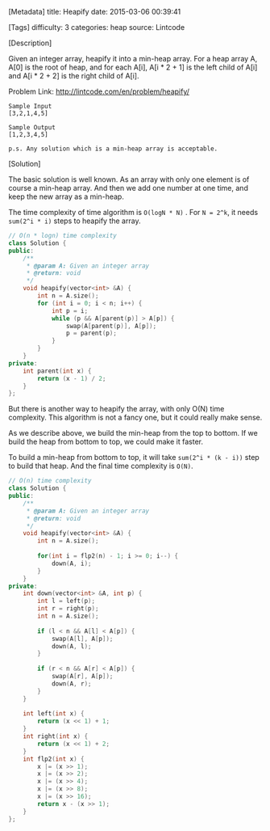 [Metadata]
title: Heapify
date: 2015-03-06 00:39:41 

[Tags]
difficulty: 3
categories: heap
source: Lintcode

[Description]

Given an integer array, heapify it into a min-heap array.
For a heap array A, A[0] is the root of heap, and for each A[i], A[i * 2 + 1] is the left child of A[i] and A[i * 2 + 2] is the right child of A[i].

Problem Link: http://lintcode.com/en/problem/heapify/

```
Sample Input
[3,2,1,4,5]

Sample Output
[1,2,3,4,5] 

p.s. Any solution which is a min-heap array is acceptable.
```

[Solution]

The basic solution is well known. As an array with only one element is of course a min-heap array. And then we add one number at one time, and keep the new array as a min-heap.

The time complexity of time algorithm is `O(logN * N)` . For `N = 2^k`, it needs `sum(2^i * i)` steps to heapify the array.

```cpp
// O(n * logn) time complexity
class Solution {
public:
    /**
     * @param A: Given an integer array
     * @return: void
     */
    void heapify(vector<int> &A) {
        int n = A.size();
        for (int i = 0; i < n; i++) {
            int p = i;
            while (p && A[parent(p)] > A[p]) {
                swap(A[parent(p)], A[p]);
                p = parent(p);
            }
        }
    }
private:
    int parent(int x) {
        return (x - 1) / 2;
    }
};
```

But there is another way to heapify the array, with only O(N) time complexity. This algorithm is not a fancy one, but it could really make sense.

As we describe above, we build the min-heap from the top to bottom. If we build the heap from bottom to top, we could make it faster.

To build a min-heap from bottom to top, it will take `sum(2^i * (k - i))` step to build that heap. And the final time complexity is `O(N)`.

```cpp
// O(n) time complexity
class Solution {
public:
    /**
     * @param A: Given an integer array
     * @return: void
     */
    void heapify(vector<int> &A) {
        int n = A.size();
        
        for(int i = flp2(n) - 1; i >= 0; i--) {
            down(A, i);
        }
    }
private:
    int down(vector<int> &A, int p) {
        int l = left(p);
        int r = right(p);
        int n = A.size();
        
        if (l < n && A[l] < A[p]) {
            swap(A[l], A[p]);
            down(A, l);
        }
        
        if (r < n && A[r] < A[p]) {
            swap(A[r], A[p]);
            down(A, r);
        }
    }            
        
    int left(int x) {
        return (x << 1) + 1;
    }
    int right(int x) {
        return (x << 1) + 2;
    }
    int flp2(int x) {
        x |= (x >> 1);
        x |= (x >> 2);
        x |= (x >> 4);
        x |= (x >> 8);
        x |= (x >> 16);
        return x - (x >> 1);
    }
};
```
